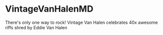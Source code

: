 # VintageVanHalenMD
There's only one way to rock!  Vintage Van Halen celebrates 40x awesome riffs shred by Eddie Van Halen
